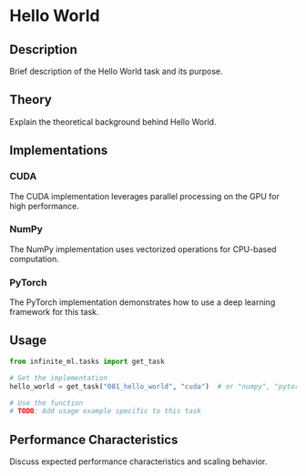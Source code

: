 # Hello World

## Description
Brief description of the Hello World task and its purpose.

## Theory
Explain the theoretical background behind Hello World.

## Implementations

### CUDA
The CUDA implementation leverages parallel processing on the GPU for high performance.

### NumPy
The NumPy implementation uses vectorized operations for CPU-based computation.

### PyTorch
The PyTorch implementation demonstrates how to use a deep learning framework for this task.

## Usage

```python
from infinite_ml.tasks import get_task

# Get the implementation
hello_world = get_task("001_hello_world", "cuda")  # or "numpy", "pytorch"

# Use the function
# TODO: Add usage example specific to this task
```

## Performance Characteristics
Discuss expected performance characteristics and scaling behavior.
